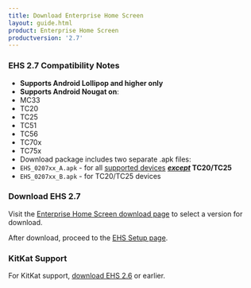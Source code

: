 ```yaml
---
title: Download Enterprise Home Screen
layout: guide.html
product: Enterprise Home Screen
productversion: '2.7'
---
```


### EHS 2.7 Compatibility Notes

* **Supports Android Lollipop and higher only** 
* **Supports Android Nougat on**:  
 * MC33
 * TC20 
 * TC25 
 * TC51
 * TC56
 * TC70x
 * TC75x 
* Download package includes two separate .apk files: 
 * `EHS_0207xx_A.apk` - for all [supported devices](../guide/about#supporteddevices) **_<u>except</u>_ TC20/TC25**
 * `EHS_0207xx_B.apk` - for TC20/TC25 devices


### Download EHS 2.7

Visit the [Enterprise Home Screen download page](https://www.zebra.com/us/en/support-downloads/software/utilities/enterprise-home-screen.html) to select a version for download. 

After download, proceed to the [EHS Setup page](../guide/setup). 

### KitKat Support

For KitKat support, [download EHS 2.6](/ehs/2-6/download) or earlier. 

